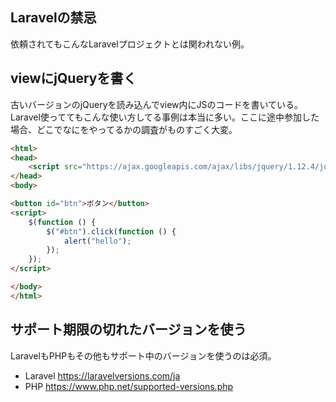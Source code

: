 Laravelの禁忌
----

依頼されてもこんなLaravelプロジェクトとは関われない例。

## viewにjQueryを書く

古いバージョンのjQueryを読み込んでview内にJSのコードを書いている。Laravel使っててもこんな使い方してる事例は本当に多い。ここに途中参加した場合、どこでなにをやってるかの調査がものすごく大変。

```html
<html>
<head>
    <script src="https://ajax.googleapis.com/ajax/libs/jquery/1.12.4/jquery.min.js"></script>
</head>
<body>

<button id="btn">ボタン</button>
<script>
    $(function () {
        $("#btn").click(function () {
            alert("hello");
        });
    });
</script>

</body>
</html>
```

## サポート期限の切れたバージョンを使う
LaravelもPHPもその他もサポート中のバージョンを使うのは必須。

- Laravel https://laravelversions.com/ja
- PHP https://www.php.net/supported-versions.php
